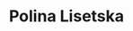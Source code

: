 ---
title: "Polina Lisetska"
draft: false
type: about-us
# post image
image: "/images/ins/about-us/polina-lisetska.jpeg"
# This is the meta description used by search engines (see https://moz.com/learn/seo/meta-description)
# Recommended length: 50–160 characters (Google truncates snippets to ~155–160 characters)
description: "Network Engineer at INS Institute for Networked Solutions in eastern Switzerland."
# Weight determines the order in which the team members are listed in the about us page. Team members with the same weight get sorted alphabetically according to their 'title'.
weight: 3
email: "polina.lisetska@ost.ch"
function: 
  - "Network Engineer"
academicTitle: ""
certifications:
tags: 
  - "python"
  - "network-automation"
---